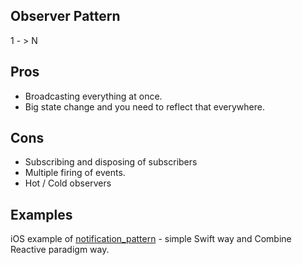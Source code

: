 ## Observer Pattern

1 - > N 

## Pros
- Broadcasting everything at once.
- Big state change and you need to reflect that everywhere.

## Cons
- Subscribing and disposing of subscribers
- Multiple firing of events.
- Hot / Cold observers





## Examples

iOS example of [notification_pattern](notification_pattern.md) - simple Swift way and Combine Reactive paradigm way.